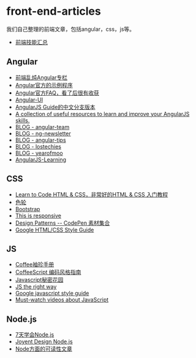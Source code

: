 front-end-articles
==================

我们自己整理的前端文章，包括angular，css，js等。

* [前端技能汇总](https://github.com/JacksonTian/fks)

## Angular

* [前端乱炖Angular专栏](http://www.html-js.com/article/column/50)
* [Angular官方的示例程序](https://builtwith.angularjs.org/)
* [Angular官方FAQ，看了后很有收获](https://github.com/angular/angular.js/wiki)
* [Angular-UI](http://angular-ui.github.io/)
* [AngularJS Guide的中文分支版本](https://github.com/jmcunningham/AngularJS-Learning/blob/master/ZH-CN.md)
* [A collection of useful resources to learn and improve your AngularJS skills.](https://github.com/timjacobi/angular-education)
* [BLOG - angular-team](http://blog.angularjs.org/)
* [BLOG - ng-newsletter](http://www.ng-newsletter.com/posts/)
* [BLOG - angular-tips](http://angular-tips.com/)
* [BLOG - lostechies](http://lostechies.com/gabrielschenker/category/angularjs/)
* [BLOG - yearofmoo](http://www.yearofmoo.com/)
* [AngularJS-Learning](https://github.com/jmcunningham/AngularJS-Learning)

## CSS

* [Learn to Code HTML & CSS，非常好的HTML & CSS 入门教程](http://learn.shayhowe.com/html-css/)
* [色轮](https://kuler.adobe.com/zh/create/color-wheel/)
* [Bootstrap](http://getbootstrap.com/css/)
* [This is responsive](http://bradfrost.github.io/this-is-responsive/)
* [Design Patterns -- CodePen 素材集合](http://codepen.io/patterns/)
* [Google HTML/CSS Style Guide](http://google-styleguide.googlecode.com/svn/trunk/htmlcssguide.xml)

## JS

* [Coffee袖珍手册](http://zhang.zipeng.info/library/coffeescript/index.html)
* [CoffeeScript 编码风格指南](https://github.com/geekplux/coffeescript-style-guide)
* [Javascript秘密花园](http://bonsaiden.github.io/JavaScript-Garden/zh/)
* [JS the right way](http://jstherightway.org/)
* [Google javascript style guide](http://google-styleguide.googlecode.com/svn/trunk/javascriptguide.xml)
* [Must-watch videos about JavaScript](https://github.com/bolshchikov/js-must-watch)


## Node.js

* [7天学会Node.js](http://nqdeng.github.io/7-days-nodejs/#1)
* [Joyent Design Node.js](http://www.joyent.com/developers/node/design)
* [Node方面的可读性文章](https://github.com/dailyNode/node-daily)
